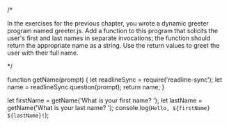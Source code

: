/*

In the exercises for the previous chapter, you wrote a dynamic greeter program named greeter.js. Add a function to this program that solicits the user's first and last names in separate invocations; the function should return the appropriate name as a string. Use the return values to greet the user with their full name.

*/

function getName(prompt) {
  let readlineSync = require('readline-sync');
  let name = readlineSync.question(prompt);
  return name;
}

let firstName = getName('What is your first name? ');
let lastName = getName('What is your last name? ');
console.log(`Hello, ${firstName} ${lastName}!`);